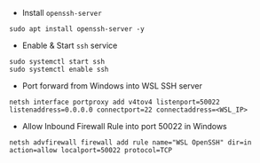 - Install `openssh-server`
```shell
sudo apt install openssh-server -y
```
- Enable & Start `ssh` service
```shell
sudo systemctl start ssh
sudo systemctl enable ssh
```
- Port forward from Windows into WSL SSH server
```shell
netsh interface portproxy add v4tov4 listenport=50022 listenaddress=0.0.0.0 connectport=22 connectaddress=<WSL_IP>
```

- Allow Inbound Firewall Rule into port 50022 in Windows
```shell
netsh advfirewall firewall add rule name="WSL OpenSSH" dir=in action=allow localport=50022 protocol=TCP
```